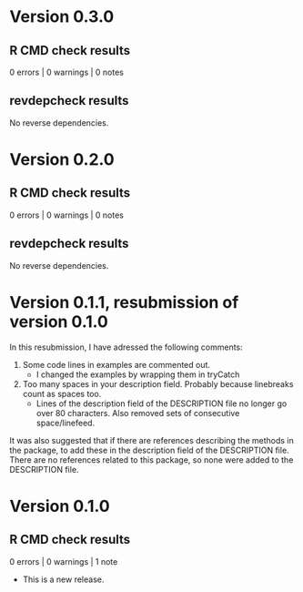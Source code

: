 # Version 0.3.0

## R CMD check results

0 errors | 0 warnings | 0 notes

## revdepcheck results

No reverse dependencies.

# Version 0.2.0

## R CMD check results

0 errors | 0 warnings | 0 notes

## revdepcheck results

No reverse dependencies.

# Version 0.1.1, resubmission of version 0.1.0 

In this resubmission, I have adressed the following comments:

1. Some code lines in examples are commented out.
   * I changed the examples by wrapping them in tryCatch
2. Too many spaces in your description field. Probably because linebreaks count 
  as spaces too.
   * Lines of the description field of the DESCRIPTION file no longer go over 80
    characters. Also removed sets of consecutive space/linefeed.

It was also suggested that if there are references describing the methods in 
the package, to add these in the description field of the DESCRIPTION file.
There are no references related to this package, so none were added to the 
DESCRIPTION file.

# Version 0.1.0

## R CMD check results

0 errors | 0 warnings | 1 note

* This is a new release.
